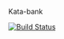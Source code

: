 Kata-bank

[![Build Status](https://travis-ci.org/FrackiewiczOrzechowska/kata-bank.svg?branch=master)](https://travis-ci.org/FrackiewiczOrzechowska/kata-bank)